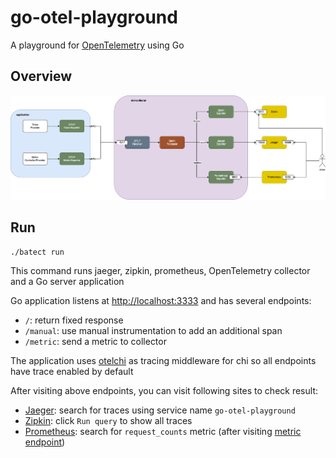 # go-otel-playground

A playground for [OpenTelemetry](https://opentelemetry.io/) using Go

## Overview

![Overview](overview.png)

## Run

```shell
./batect run
```

This command runs jaeger, zipkin, prometheus, OpenTelemetry collector and a Go server application

Go application listens at [http://localhost:3333](http://localhost:3333) and has several endpoints:

- `/`: return fixed response
- `/manual`: use manual instrumentation to add an additional span
- `/metric`: send a metric to collector

The application uses [otelchi](https://github.com/riandyrn/otelchi) as tracing middleware for chi so all endpoints have trace enabled by default

After visiting above endpoints, you can visit following sites to check result:

- [Jaeger](http://localhost:16686/): search for traces using service name `go-otel-playground`
- [Zipkin](http://localhost:9411/): click `Run query` to show all traces
- [Prometheus](http://localhost:9090/): search for `request_counts` metric (after visiting [metric endpoint](http://localhost:3333/metric))
